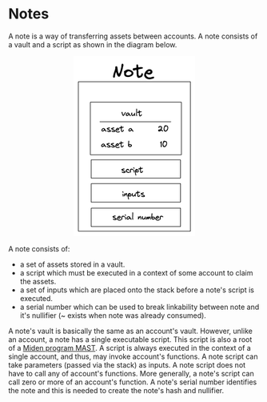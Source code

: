 # Notes
A note is a way of transferring assets between accounts. A note consists of a vault and a script as shown in the diagram below.

<p align="center">
    <img src="../diagrams/architecture/note/Note.png">
</p>

A note consists of:
* a set of assets stored in a vault.
* a script which must be executed in a context of some account to claim the assets.
* a set of inputs which are placed onto the stack before a note's script is executed.
* a serial number which can be used to break linkability between note and it's nullifier (~ exists when note was already consumed).

A note's vault is basically the same as an account's vault. However, unlike an account, a note has a single executable script. This script is also a root of a [Miden program MAST](https://0xpolygonmiden.github.io/miden-vm/user_docs/assembly/main.html). A script is always executed in the context of a single account, and thus, may invoke account's functions. A note script can take parameters (passed via the stack) as inputs. A note script does not have to call any of account's functions. More generally, a note's script can call zero or more of an account's function. A note's serial number identifies the note and this is needed to create the note's hash and nullifier. 
